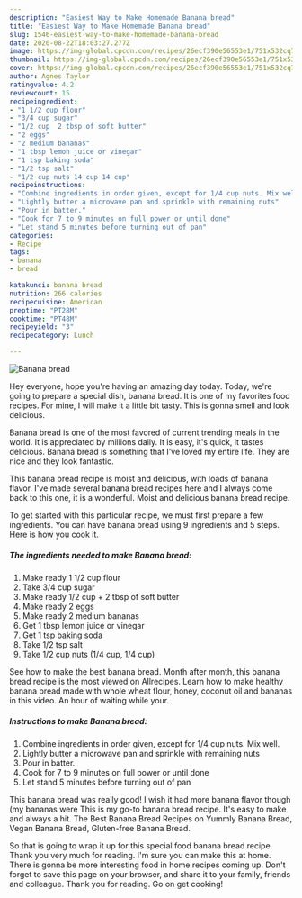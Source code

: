 ```yaml
---
description: "Easiest Way to Make Homemade Banana bread"
title: "Easiest Way to Make Homemade Banana bread"
slug: 1546-easiest-way-to-make-homemade-banana-bread
date: 2020-08-22T18:03:27.277Z
image: https://img-global.cpcdn.com/recipes/26ecf390e56553e1/751x532cq70/banana-bread-recipe-main-photo.jpg
thumbnail: https://img-global.cpcdn.com/recipes/26ecf390e56553e1/751x532cq70/banana-bread-recipe-main-photo.jpg
cover: https://img-global.cpcdn.com/recipes/26ecf390e56553e1/751x532cq70/banana-bread-recipe-main-photo.jpg
author: Agnes Taylor
ratingvalue: 4.2
reviewcount: 15
recipeingredient:
- "1 1/2 cup flour"
- "3/4 cup sugar"
- "1/2 cup  2 tbsp of soft butter"
- "2 eggs"
- "2 medium bananas"
- "1 tbsp lemon juice or vinegar"
- "1 tsp baking soda"
- "1/2 tsp salt"
- "1/2 cup nuts 14 cup 14 cup"
recipeinstructions:
- "Combine ingredients in order given, except for 1/4 cup nuts. Mix well."
- "Lightly butter a microwave pan and sprinkle with remaining nuts"
- "Pour in batter."
- "Cook for 7 to 9 minutes on full power or until done"
- "Let stand 5 minutes before turning out of pan"
categories:
- Recipe
tags:
- banana
- bread

katakunci: banana bread 
nutrition: 266 calories
recipecuisine: American
preptime: "PT28M"
cooktime: "PT48M"
recipeyield: "3"
recipecategory: Lunch

---
```



![Banana bread](https://img-global.cpcdn.com/recipes/26ecf390e56553e1/751x532cq70/banana-bread-recipe-main-photo.jpg)

Hey everyone, hope you're having an amazing day today. Today, we're going to prepare a special dish, banana bread. It is one of my favorites food recipes. For mine, I will make it a little bit tasty. This is gonna smell and look delicious.

Banana bread is one of the most favored of current trending meals in the world. It is appreciated by millions daily. It is easy, it's quick, it tastes delicious. Banana bread is something that I've loved my entire life. They are nice and they look fantastic.

This banana bread recipe is moist and delicious, with loads of banana flavor. I&#39;ve made several banana bread recipes here and I always come back to this one, it is a wonderful. Moist and delicious banana bread recipe.


To get started with this particular recipe, we must first prepare a few ingredients. You can have banana bread using 9 ingredients and 5 steps. Here is how you cook it.

<!--inarticleads1-->

##### The ingredients needed to make Banana bread:

1. Make ready 1 1/2 cup flour
1. Take 3/4 cup sugar
1. Make ready 1/2 cup + 2 tbsp of soft butter
1. Make ready 2 eggs
1. Make ready 2 medium bananas
1. Get 1 tbsp lemon juice or vinegar
1. Get 1 tsp baking soda
1. Take 1/2 tsp salt
1. Take 1/2 cup nuts (1/4 cup, 1/4 cup)


See how to make the best banana bread. Month after month, this banana bread recipe is the most viewed on Allrecipes. Learn how to make healthy banana bread made with whole wheat flour, honey, coconut oil and bananas in this video. An hour of waiting while your. 

<!--inarticleads2-->

##### Instructions to make Banana bread:

1. Combine ingredients in order given, except for 1/4 cup nuts. Mix well.
1. Lightly butter a microwave pan and sprinkle with remaining nuts
1. Pour in batter.
1. Cook for 7 to 9 minutes on full power or until done
1. Let stand 5 minutes before turning out of pan


This banana bread was really good! I wish it had more banana flavor though (my bananas were This is my go-to banana bread recipe. It&#39;s easy to make and always a hit. The Best Banana Bread Recipes on Yummly Banana Bread, Vegan Banana Bread, Gluten-free Banana Bread. 

So that is going to wrap it up for this special food banana bread recipe. Thank you very much for reading. I'm sure you can make this at home. There is gonna be more interesting food in home recipes coming up. Don't forget to save this page on your browser, and share it to your family, friends and colleague. Thank you for reading. Go on get cooking!

